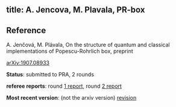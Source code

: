 title: A. Jencova, M. Plavala, PR-box
---
## Reference

A. Jenčová, M. Plávala, On the structure of quantum and classical implementations of Popescu-Rohrlich box, preprint

[arXiv:1907.08933](https://arxiv.org/abs/1907.08933)


**Status**: submitted to PRA, 2 rounds

**referee reports**: round [1 report](jencova2019onthestructure/report_1.pdf), 
 round [2 report](jencova2019onthestructure/report_2.pdf)

**Most recent version**: (not the arxiv version) [revision](jencova2019onthestructure/prboxreview2_1.pdf)
